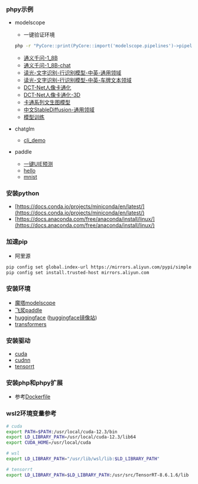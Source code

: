 ### phpy示例

- modelscope
  - 一键验证环境  
  ```sh
  php -r "PyCore::print(PyCore::import('modelscope.pipelines')->pipeline('word-segmentation')('今天天气不错，适合 出去游玩'));"
  ```
  - [通义千问-1_8B](https://github.com/he426100/phpy-examples/blob/main/modelscope/qwen-1.8b.php)
  - [通义千问-1_8B-chat](https://github.com/he426100/phpy-examples/blob/main/modelscope/qwen-1.8b-chat.php)
  - [读光-文字识别-行识别模型-中英-通用领域](https://github.com/he426100/phpy-examples/blob/main/modelscope/ocr_recognition.php)
  - [读光-文字识别-行识别模型-中英-车牌文本领域](https://github.com/he426100/phpy-examples/blob/main/modelscope/ocr-recognition-licenseplate.php)
  - [DCT-Net人像卡通化](https://github.com/he426100/phpy-examples/blob/main/modelscope/person-image-cartoon.php)
  - [DCT-Net人像卡通化-3D](https://github.com/he426100/phpy-examples/blob/main/modelscope/person-image-cartoon-3d.php)
  - [卡通系列文生图模型](https://github.com/he426100/phpy-examples/blob/main/modelscope/cartoon_stable_diffusion_design.php)
  - [中文StableDiffusion-通用领域](https://github.com/he426100/phpy-examples/blob/main/modelscope/chinese_stable_diffusion.php)
  - [模型训练](https://github.com/he426100/phpy-examples/blob/main/modelscope/ocr-train.php)

- chatglm
  - [cli_demo](https://github.com/he426100/phpy-examples/blob/main/chatglm/cli_demo.php)

- paddle
  - [一键UIE预测](https://github.com/he426100/phpy-examples/blob/main/paddlenlp/test.php)
  - [hello](https://github.com/he426100/phpy-examples/blob/main/paddlenlp/hello.php)
  - [mnist](https://github.com/he426100/phpy-examples/blob/main/paddlenlp/mnist.php)

### 安装python
- [https://docs.conda.io/projects/miniconda/en/latest/](https://docs.conda.io/projects/miniconda/en/latest/)
- [https://docs.anaconda.com/free/anaconda/install/linux/](https://docs.anaconda.com/free/anaconda/install/linux/)

### 加速pip
- 阿里源
```sh
pip config set global.index-url https://mirrors.aliyun.com/pypi/simple 
pip config set install.trusted-host mirrors.aliyun.com
```

### 安装环境
- [魔塔modelscope](https://modelscope.cn/docs/%E7%8E%AF%E5%A2%83%E5%AE%89%E8%A3%85)
- [飞浆paddle](https://www.paddlepaddle.org.cn/install/quick)
- [huggingface](https://huggingface.co/docs/huggingface_hub/quick-start) ([huggingface镜像站](https://hf-mirror.com/))
- [transformers](https://huggingface.co/docs/transformers/installation)

### 安装驱动
- [cuda](https://developer.nvidia.com/cuda-downloads)
- [cudnn](https://docs.nvidia.com/deeplearning/cudnn/install-guide/index.html#installlinux-tar)
- [tensorrt](https://docs.nvidia.com/deeplearning/tensorrt/install-guide/index.html#installing-tar)

### 安装php和phpy扩展
- 参考[Dockerfile](https://github.com/he426100/phpy-examples/blob/main/Dockerfile)

### wsl2环境变量参考
```sh
# cuda
export PATH=$PATH:/usr/local/cuda-12.3/bin
export LD_LIBRARY_PATH=/usr/local/cuda-12.3/lib64
export CUDA_HOME=/usr/local/cuda

# wsl
export LD_LIBRARY_PATH="/usr/lib/wsl/lib:$LD_LIBRARY_PATH"

# tensorrt
export LD_LIBRARY_PATH=$LD_LIBRARY_PATH:/usr/src/TensorRT-8.6.1.6/lib
```